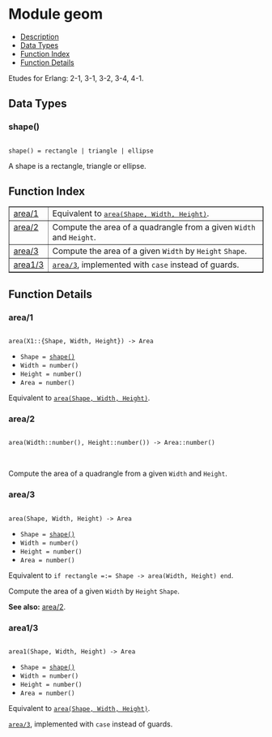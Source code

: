 

# Module geom #
* [Description](#description)
* [Data Types](#types)
* [Function Index](#index)
* [Function Details](#functions)

Etudes for Erlang: 2-1, 3-1, 3-2, 3-4, 4-1.

<a name="types"></a>

## Data Types ##




### <a name="type-shape">shape()</a> ###


<pre><code>
shape() = rectangle | triangle | ellipse
</code></pre>

 A shape is a rectangle, triangle or ellipse.

<a name="index"></a>

## Function Index ##


<table width="100%" border="1" cellspacing="0" cellpadding="2" summary="function index"><tr><td valign="top"><a href="#area-1">area/1</a></td><td>Equivalent to <a href="#area-3"><tt>area(Shape, Width, Height)</tt></a>.</td></tr><tr><td valign="top"><a href="#area-2">area/2</a></td><td>Compute the area of a quadrangle from a given <code>Width</code> and <code>Height</code>.</td></tr><tr><td valign="top"><a href="#area-3">area/3</a></td><td>Compute the area of a given <code>Width</code> by <code>Height</code> <code>Shape</code>.</td></tr><tr><td valign="top"><a href="#area1-3">area1/3</a></td><td><a href="#area-3"><code>area/3</code></a>, implemented with <code>case</code> instead of guards.</td></tr></table>


<a name="functions"></a>

## Function Details ##

<a name="area-1"></a>

### area/1 ###

<pre><code>
area(X1::{Shape, Width, Height}) -&gt; Area
</code></pre>

<ul class="definitions"><li><code>Shape = <a href="#type-shape">shape()</a></code></li><li><code>Width = number()</code></li><li><code>Height = number()</code></li><li><code>Area = number()</code></li></ul>

Equivalent to [`area(Shape, Width, Height)`](#area-3).

<a name="area-2"></a>

### area/2 ###

<pre><code>
area(Width::number(), Height::number()) -&gt; Area::number()
</code></pre>
<br />

Compute the area of a quadrangle from a given `Width` and `Height`.

<a name="area-3"></a>

### area/3 ###

<pre><code>
area(Shape, Width, Height) -&gt; Area
</code></pre>

<ul class="definitions"><li><code>Shape = <a href="#type-shape">shape()</a></code></li><li><code>Width = number()</code></li><li><code>Height = number()</code></li><li><code>Area = number()</code></li></ul>

Equivalent to `if rectangle =:= Shape -> area(Width, Height) end`.

Compute the area of a given `Width` by `Height` `Shape`.

__See also:__ [area/2](#area-2).

<a name="area1-3"></a>

### area1/3 ###

<pre><code>
area1(Shape, Width, Height) -&gt; Area
</code></pre>

<ul class="definitions"><li><code>Shape = <a href="#type-shape">shape()</a></code></li><li><code>Width = number()</code></li><li><code>Height = number()</code></li><li><code>Area = number()</code></li></ul>

Equivalent to [`area(Shape, Width, Height)`](#area-3).

[`area/3`](#area-3), implemented with `case` instead of guards.

